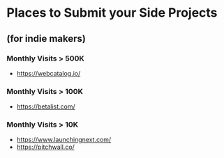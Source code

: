 # Places to Submit your Side Projects

## (for indie makers)

### Monthly Visits > 500K

- https://webcatalog.io/

### Monthly Visits > 100K

- https://betalist.com/

### Monthly Visits > 10K
 
- https://www.launchingnext.com/
- https://pitchwall.co/
